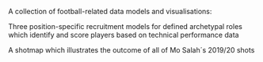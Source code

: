 A collection of football-related data models and visualisations:

Three position-specific recruitment models for defined archetypal roles which identify and score players based on technical performance data

A shotmap which illustrates the outcome of all of Mo Salah´s 2019/20 shots
